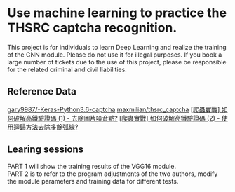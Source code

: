 # Use machine learning to practice the THSRC captcha recognition.

This project is for individuals to learn Deep Learning and realize the training of the CNN module.
Please do not use it for illegal purposes. If you book a large number of tickets due to the use of this project, please be responsible for the related criminal and civil liabilities.

## Reference Data
[gary9987/-Keras-Python3.6-captcha](https://github.com/gary9987/-Keras-TensorFlow-Python3.6-)
[maxmilian/thsrc_captcha](https://github.com/maxmilian/thsrc_captcha)
[[爬蟲實戰] 如何破解高鐵驗證碼 (1) - 去除圖片噪音點?](https://www.youtube.com/watch?v=6HGbKdB4kVY)
[[爬蟲實戰] 如何破解高鐵驗證碼 (2) - 使用迴歸方法去除多餘弧線?](https://www.youtube.com/watch?v=4DHcOPSfC4c)

## Learing sessions
PART 1 will show the training results of the VGG16 module.<br>
PART 2 is to refer to the program adjustments of the two authors, modify the module parameters and training data for different tests.<br>
